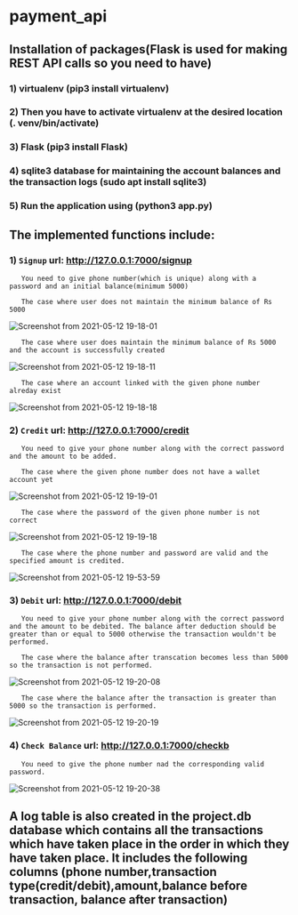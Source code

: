 # payment_api
## Installation of packages(Flask is used for making REST API calls so you need to have)
### 1) virtualenv (pip3 install virtualenv)
### 2) Then you have to activate virtualenv at the desired location (. venv/bin/activate)
### 3) Flask (pip3 install Flask)
### 4) sqlite3 database for maintaining the account balances and the transaction logs (sudo apt install sqlite3)
### 5) Run the application using (python3 app.py)


## The implemented functions include:
### 1) `Signup` url: http://127.0.0.1:7000/signup
       You need to give phone number(which is unique) along with a password and an initial balance(minimum 5000)
       
       The case where user does not maintain the minimum balance of Rs 5000
   ![Screenshot from 2021-05-12 19-18-01](https://user-images.githubusercontent.com/70585990/117988927-7ddc8f80-b359-11eb-9816-d2b216c35f31.png)
   
       The case where user does maintain the minimum balance of Rs 5000 and the account is successfully created
       
   ![Screenshot from 2021-05-12 19-18-11](https://user-images.githubusercontent.com/70585990/117989652-212da480-b35a-11eb-848c-170818131e8d.png)
   
       The case where an account linked with the given phone number alreday exist
    
   ![Screenshot from 2021-05-12 19-18-18](https://user-images.githubusercontent.com/70585990/117990094-749ff280-b35a-11eb-9b5e-a952175a9ce9.png)

### 2) `Credit` url: http://127.0.0.1:7000/credit
       You need to give your phone number along with the correct password and the amount to be added.
       
       The case where the given phone number does not have a wallet account yet
       
  ![Screenshot from 2021-05-12 19-19-01](https://user-images.githubusercontent.com/70585990/117990446-cd6f8b00-b35a-11eb-9d5e-e350837401d1.png)

       The case where the password of the given phone number is not correct
      
  ![Screenshot from 2021-05-12 19-19-18](https://user-images.githubusercontent.com/70585990/117990955-3fe06b00-b35b-11eb-9db4-4f6b8312cccc.png)
  
       The case where the phone number and password are valid and the specified amount is credited.
       
   ![Screenshot from 2021-05-12 19-53-59](https://user-images.githubusercontent.com/70585990/117991586-d319a080-b35b-11eb-938c-32c5ab64042e.png)
   
### 3) `Debit` url: http://127.0.0.1:7000/debit
       You need to give your phone number along with the correct password and the amount to be debited. The balance after deduction should be greater than or equal to 5000 otherwise the transaction wouldn't be performed.
       
       The case where the balance after transcation becomes less than 5000 so the transaction is not performed.
     
  ![Screenshot from 2021-05-12 19-20-08](https://user-images.githubusercontent.com/70585990/117992042-3c99af00-b35c-11eb-85bf-860a621fc27f.png)
  
       The case where the balance after the transaction is greater than 5000 so the transaction is performed.
    
  ![Screenshot from 2021-05-12 19-20-19](https://user-images.githubusercontent.com/70585990/117992318-779be280-b35c-11eb-9871-dfe45cf8152d.png)
### 4) `Check Balance` url: http://127.0.0.1:7000/checkb
       You need to give the phone number nad the corresponding valid password.
       
   ![Screenshot from 2021-05-12 19-20-38](https://user-images.githubusercontent.com/70585990/117992436-8e423980-b35c-11eb-8882-09b1e89eaa15.png)

## A log table is also created in the project.db database which contains all the transactions which have taken place in the order in which they have taken place. It includes the following  columns (phone number,transaction type(credit/debit),amount,balance before transaction, balance after transaction)




